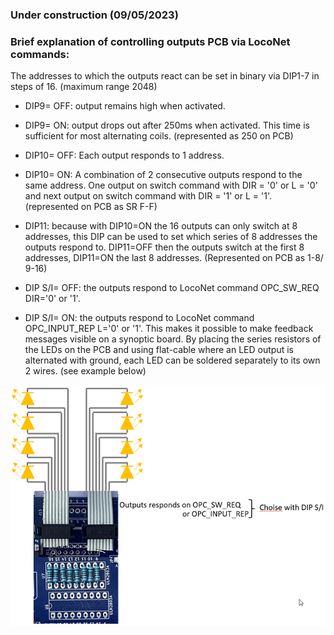 ### Under construction (09/05/2023)

### Brief explanation of controlling outputs PCB via LocoNet commands:

The addresses to which the outputs react can be set in binary via DIP1-7 in steps of 16. (maximum range 2048)

- DIP9= OFF: output remains high when activated.

- DIP9= ON: output drops out after 250ms when activated. This time is sufficient for most alternating coils. (represented as 250 on PCB)

- DIP10= OFF: Each output responds to 1 address.

- DIP10= ON: A combination of 2 consecutive outputs respond to the same address. One output on switch command with DIR = '0' or L = '0' and next output on switch command with DIR = '1' or L = '1'. (represented on PCB as SR F-F)

- DIP11: because with DIP10=ON the 16 outputs can only switch at 8 addresses, this DIP can be used to set which series of 8 addresses the outputs respond to. DIP11=OFF then the outputs switch at the first 8 addresses, DIP11=ON the last 8 addresses. (Represented on PCB as 1-8/ 9-16)

- DIP S/I= OFF: the outputs respond to LocoNet command OPC_SW_REQ DIR='0' or '1'.

- DIP S/I= ON: the outputs respond to LocoNet command OPC_INPUT_REP L='0' or '1'. This makes it possible to make feedback messages visible on a synoptic board. By placing the series resistors of the LEDs on the PCB and using flat-cable where an LED output is alternated with ground, each LED can be soldered separately to its own 2 wires. (see example below)

<img alt="open opps 1" src=https://github.com/GeertGiebens/DIY_LocoNet_S88_DCC/blob/main/Files%20Output%20PCB/LocoNet_LED_connect.png>
